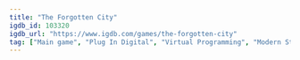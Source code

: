 ```yaml
---
title: "The Forgotten City"
igdb_id: 103320
igdb_url: "https://www.igdb.com/games/the-forgotten-city"
tag: ["Main game", "Plug In Digital", "Virtual Programming", "Modern Storyteller", "Dear Villagers", "Role-playing (RPG)", "Adventure", "Indie", "Single player", "First person", "Fantasy", "Historical", "Drama", "Mystery"]
---
```

